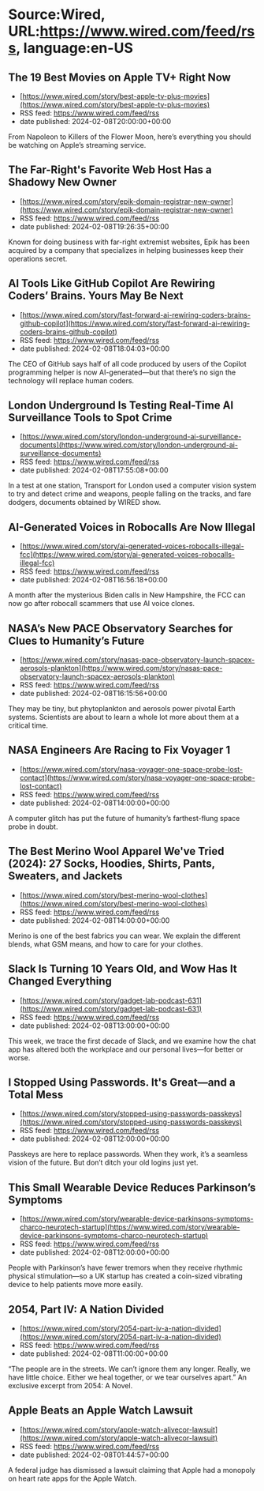 # Source:Wired, URL:https://www.wired.com/feed/rss, language:en-US

## The 19 Best Movies on Apple TV+ Right Now
 - [https://www.wired.com/story/best-apple-tv-plus-movies](https://www.wired.com/story/best-apple-tv-plus-movies)
 - RSS feed: https://www.wired.com/feed/rss
 - date published: 2024-02-08T20:00:00+00:00

From Napoleon to Killers of the Flower Moon, here’s everything you should be watching on Apple’s streaming service.

## The Far-Right's Favorite Web Host Has a Shadowy New Owner
 - [https://www.wired.com/story/epik-domain-registrar-new-owner](https://www.wired.com/story/epik-domain-registrar-new-owner)
 - RSS feed: https://www.wired.com/feed/rss
 - date published: 2024-02-08T19:26:35+00:00

Known for doing business with far-right extremist websites, Epik has been acquired by a company that specializes in helping businesses keep their operations secret.

## AI Tools Like GitHub Copilot Are Rewiring Coders’ Brains. Yours May Be Next
 - [https://www.wired.com/story/fast-forward-ai-rewiring-coders-brains-github-copilot](https://www.wired.com/story/fast-forward-ai-rewiring-coders-brains-github-copilot)
 - RSS feed: https://www.wired.com/feed/rss
 - date published: 2024-02-08T18:04:03+00:00

The CEO of GitHub says half of all code produced by users of the Copilot programming helper is now AI-generated—but that there’s no sign the technology will replace human coders.

## London Underground Is Testing Real-Time AI Surveillance Tools to Spot Crime
 - [https://www.wired.com/story/london-underground-ai-surveillance-documents](https://www.wired.com/story/london-underground-ai-surveillance-documents)
 - RSS feed: https://www.wired.com/feed/rss
 - date published: 2024-02-08T17:55:08+00:00

In a test at one station, Transport for London used a computer vision system to try and detect crime and weapons, people falling on the tracks, and fare dodgers, documents obtained by WIRED show.

## AI-Generated Voices in Robocalls Are Now Illegal
 - [https://www.wired.com/story/ai-generated-voices-robocalls-illegal-fcc](https://www.wired.com/story/ai-generated-voices-robocalls-illegal-fcc)
 - RSS feed: https://www.wired.com/feed/rss
 - date published: 2024-02-08T16:56:18+00:00

A month after the mysterious Biden calls in New Hampshire, the FCC can now go after robocall scammers that use AI voice clones.

## NASA’s New PACE Observatory Searches for Clues to Humanity’s Future
 - [https://www.wired.com/story/nasas-pace-observatory-launch-spacex-aerosols-plankton](https://www.wired.com/story/nasas-pace-observatory-launch-spacex-aerosols-plankton)
 - RSS feed: https://www.wired.com/feed/rss
 - date published: 2024-02-08T16:15:56+00:00

They may be tiny, but phytoplankton and aerosols power pivotal Earth systems. Scientists are about to learn a whole lot more about them at a critical time.

## NASA Engineers Are Racing to Fix Voyager 1
 - [https://www.wired.com/story/nasa-voyager-one-space-probe-lost-contact](https://www.wired.com/story/nasa-voyager-one-space-probe-lost-contact)
 - RSS feed: https://www.wired.com/feed/rss
 - date published: 2024-02-08T14:00:00+00:00

A computer glitch has put the future of humanity’s farthest-flung space probe in doubt.

## The Best Merino Wool Apparel We've Tried (2024): 27 Socks, Hoodies, Shirts, Pants, Sweaters, and Jackets
 - [https://www.wired.com/story/best-merino-wool-clothes](https://www.wired.com/story/best-merino-wool-clothes)
 - RSS feed: https://www.wired.com/feed/rss
 - date published: 2024-02-08T14:00:00+00:00

Merino is one of the best fabrics you can wear. We explain the different blends, what GSM means, and how to care for your clothes.

## Slack Is Turning 10 Years Old, and Wow Has It Changed Everything
 - [https://www.wired.com/story/gadget-lab-podcast-631](https://www.wired.com/story/gadget-lab-podcast-631)
 - RSS feed: https://www.wired.com/feed/rss
 - date published: 2024-02-08T13:00:00+00:00

This week, we trace the first decade of Slack, and we examine how the chat app has altered both the workplace and our personal lives—for better or worse.

## I Stopped Using Passwords. It's Great—and a Total Mess
 - [https://www.wired.com/story/stopped-using-passwords-passkeys](https://www.wired.com/story/stopped-using-passwords-passkeys)
 - RSS feed: https://www.wired.com/feed/rss
 - date published: 2024-02-08T12:00:00+00:00

Passkeys are here to replace passwords. When they work, it’s a seamless vision of the future. But don’t ditch your old logins just yet.

## This Small Wearable Device Reduces Parkinson’s Symptoms
 - [https://www.wired.com/story/wearable-device-parkinsons-symptoms-charco-neurotech-startup](https://www.wired.com/story/wearable-device-parkinsons-symptoms-charco-neurotech-startup)
 - RSS feed: https://www.wired.com/feed/rss
 - date published: 2024-02-08T12:00:00+00:00

People with Parkinson’s have fewer tremors when they receive rhythmic physical stimulation—so a UK startup has created a coin-sized vibrating device to help patients move more easily.

## 2054, Part IV: A Nation Divided
 - [https://www.wired.com/story/2054-part-iv-a-nation-divided](https://www.wired.com/story/2054-part-iv-a-nation-divided)
 - RSS feed: https://www.wired.com/feed/rss
 - date published: 2024-02-08T11:00:00+00:00

“The people are in the streets. We can’t ignore them any longer. Really, we have little choice. Either we heal together, or we tear ourselves apart.” An exclusive excerpt from 2054: A Novel.

## Apple Beats an Apple Watch Lawsuit
 - [https://www.wired.com/story/apple-watch-alivecor-lawsuit](https://www.wired.com/story/apple-watch-alivecor-lawsuit)
 - RSS feed: https://www.wired.com/feed/rss
 - date published: 2024-02-08T01:44:57+00:00

A federal judge has dismissed a lawsuit claiming that Apple had a monopoly on heart rate apps for the Apple Watch.

